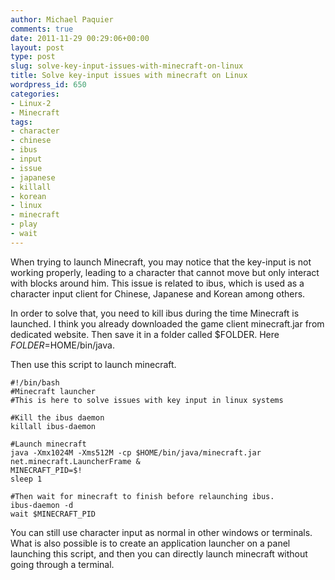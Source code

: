 ```yaml
---
author: Michael Paquier
comments: true
date: 2011-11-29 00:29:06+00:00
layout: post
type: post
slug: solve-key-input-issues-with-minecraft-on-linux
title: Solve key-input issues with minecraft on Linux
wordpress_id: 650
categories:
- Linux-2
- Minecraft
tags:
- character
- chinese
- ibus
- input
- issue
- japanese
- killall
- korean
- linux
- minecraft
- play
- wait
---
```


When trying to launch Minecraft, you may notice that the key-input is not working properly, leading to a character that cannot move but only interact with blocks around him. This issue is related to ibus, which is used as a character input client for Chinese, Japanese and Korean among others.

In order to solve that, you need to kill ibus during the time Minecraft is launched.
I think you already downloaded the game client minecraft.jar from dedicated website. Then save it in a folder called $FOLDER. Here $FOLDER=$HOME/bin/java.

Then use this script to launch minecraft.

    #!/bin/bash
    #Minecraft launcher
    #This is here to solve issues with key input in linux systems

    #Kill the ibus daemon
    killall ibus-daemon

    #Launch minecraft
    java -Xmx1024M -Xms512M -cp $HOME/bin/java/minecraft.jar net.minecraft.LauncherFrame &
    MINECRAFT_PID=$!
    sleep 1

    #Then wait for minecraft to finish before relaunching ibus.
    ibus-daemon -d
    wait $MINECRAFT_PID

You can still use character input as normal in other windows or terminals. What is also possible is to create an application launcher on a panel launching this script, and then you can directly launch minecraft without going through a terminal.
